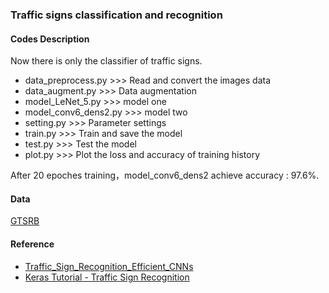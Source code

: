 ### Traffic signs classification and recognition

 #### Codes Description
 
 Now there is only  the classifier  of  traffic signs.
 
- data_preprocess.py  >>> Read and convert the images data
- data_augment.py >>> Data augmentation
- model_LeNet_5.py >>> model one
- model_conv6_dens2.py  >>> model two
- setting.py  >>> Parameter settings
- train.py  >>> Train and save the model
- test.py  >>> Test the model
- plot.py >>> Plot the loss and accuracy of training history

After 20 epoches training，model_conv6_dens2  achieve accuracy : 97.6%. 

#### Data

[GTSRB](http://benchmark.ini.rub.de/?section=gtsrb&subsection=news)

####  Reference

- [Traffic_Sign_Recognition_Efficient_CNNs](https://github.com/USTClj/Traffic_Sign_Recognition_Efficient_CNNs)
- [Keras Tutorial - Traffic Sign Recognition](https://chsasank.github.io/keras-tutorial.html)